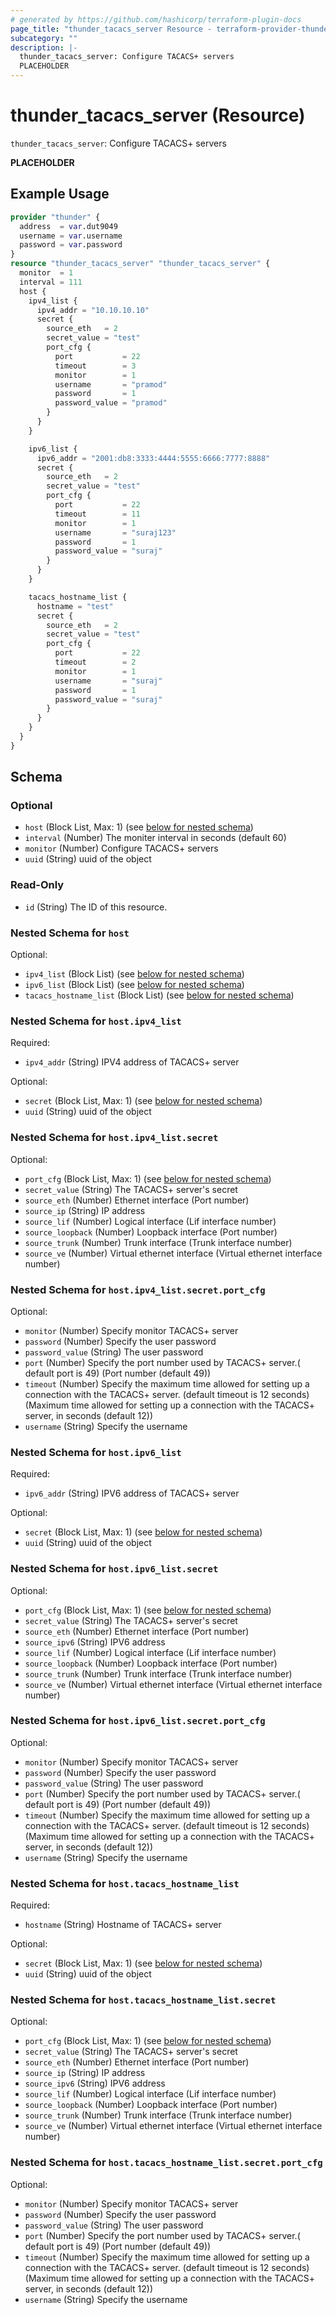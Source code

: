 ```yaml
---
# generated by https://github.com/hashicorp/terraform-plugin-docs
page_title: "thunder_tacacs_server Resource - terraform-provider-thunder"
subcategory: ""
description: |-
  thunder_tacacs_server: Configure TACACS+ servers
  PLACEHOLDER
---
```


# thunder_tacacs_server (Resource)

`thunder_tacacs_server`: Configure TACACS+ servers

__PLACEHOLDER__

## Example Usage

```terraform
provider "thunder" {
  address  = var.dut9049
  username = var.username
  password = var.password
}
resource "thunder_tacacs_server" "thunder_tacacs_server" {
  monitor  = 1
  interval = 111
  host {
    ipv4_list {
      ipv4_addr = "10.10.10.10"
      secret {
        source_eth   = 2
        secret_value = "test"
        port_cfg {
          port           = 22
          timeout        = 3
          monitor        = 1
          username       = "pramod"
          password       = 1
          password_value = "pramod"
        }
      }
    }

    ipv6_list {
      ipv6_addr = "2001:db8:3333:4444:5555:6666:7777:8888"
      secret {
        source_eth   = 2
        secret_value = "test"
        port_cfg {
          port           = 22
          timeout        = 11
          monitor        = 1
          username       = "suraj123"
          password       = 1
          password_value = "suraj"
        }
      }
    }

    tacacs_hostname_list {
      hostname = "test"
      secret {
        source_eth   = 2
        secret_value = "test"
        port_cfg {
          port           = 22
          timeout        = 2
          monitor        = 1
          username       = "suraj"
          password       = 1
          password_value = "suraj"
        }
      }
    }
  }
}
```

<!-- schema generated by tfplugindocs -->
## Schema

### Optional

- `host` (Block List, Max: 1) (see [below for nested schema](#nestedblock--host))
- `interval` (Number) The moniter interval in seconds (default 60)
- `monitor` (Number) Configure TACACS+ servers
- `uuid` (String) uuid of the object

### Read-Only

- `id` (String) The ID of this resource.

<a id="nestedblock--host"></a>
### Nested Schema for `host`

Optional:

- `ipv4_list` (Block List) (see [below for nested schema](#nestedblock--host--ipv4_list))
- `ipv6_list` (Block List) (see [below for nested schema](#nestedblock--host--ipv6_list))
- `tacacs_hostname_list` (Block List) (see [below for nested schema](#nestedblock--host--tacacs_hostname_list))

<a id="nestedblock--host--ipv4_list"></a>
### Nested Schema for `host.ipv4_list`

Required:

- `ipv4_addr` (String) IPV4 address of TACACS+ server

Optional:

- `secret` (Block List, Max: 1) (see [below for nested schema](#nestedblock--host--ipv4_list--secret))
- `uuid` (String) uuid of the object

<a id="nestedblock--host--ipv4_list--secret"></a>
### Nested Schema for `host.ipv4_list.secret`

Optional:

- `port_cfg` (Block List, Max: 1) (see [below for nested schema](#nestedblock--host--ipv4_list--secret--port_cfg))
- `secret_value` (String) The TACACS+ server's secret
- `source_eth` (Number) Ethernet interface (Port number)
- `source_ip` (String) IP address
- `source_lif` (Number) Logical interface (Lif interface number)
- `source_loopback` (Number) Loopback interface (Port number)
- `source_trunk` (Number) Trunk interface (Trunk interface number)
- `source_ve` (Number) Virtual ethernet interface (Virtual ethernet interface number)

<a id="nestedblock--host--ipv4_list--secret--port_cfg"></a>
### Nested Schema for `host.ipv4_list.secret.port_cfg`

Optional:

- `monitor` (Number) Specify monitor TACACS+ server
- `password` (Number) Specify the user password
- `password_value` (String) The user password
- `port` (Number) Specify the port number used by TACACS+ server.( default port is 49) (Port number (default 49))
- `timeout` (Number) Specify the maximum time allowed for setting up a connection with the TACACS+ server. (default timeout is 12 seconds) (Maximum time allowed for setting up a connection with the TACACS+ server, in seconds (default 12))
- `username` (String) Specify the username




<a id="nestedblock--host--ipv6_list"></a>
### Nested Schema for `host.ipv6_list`

Required:

- `ipv6_addr` (String) IPV6 address of TACACS+ server

Optional:

- `secret` (Block List, Max: 1) (see [below for nested schema](#nestedblock--host--ipv6_list--secret))
- `uuid` (String) uuid of the object

<a id="nestedblock--host--ipv6_list--secret"></a>
### Nested Schema for `host.ipv6_list.secret`

Optional:

- `port_cfg` (Block List, Max: 1) (see [below for nested schema](#nestedblock--host--ipv6_list--secret--port_cfg))
- `secret_value` (String) The TACACS+ server's secret
- `source_eth` (Number) Ethernet interface (Port number)
- `source_ipv6` (String) IPV6 address
- `source_lif` (Number) Logical interface (Lif interface number)
- `source_loopback` (Number) Loopback interface (Port number)
- `source_trunk` (Number) Trunk interface (Trunk interface number)
- `source_ve` (Number) Virtual ethernet interface (Virtual ethernet interface number)

<a id="nestedblock--host--ipv6_list--secret--port_cfg"></a>
### Nested Schema for `host.ipv6_list.secret.port_cfg`

Optional:

- `monitor` (Number) Specify monitor TACACS+ server
- `password` (Number) Specify the user password
- `password_value` (String) The user password
- `port` (Number) Specify the port number used by TACACS+ server.( default port is 49) (Port number (default 49))
- `timeout` (Number) Specify the maximum time allowed for setting up a connection with the TACACS+ server. (default timeout is 12 seconds) (Maximum time allowed for setting up a connection with the TACACS+ server, in seconds (default 12))
- `username` (String) Specify the username




<a id="nestedblock--host--tacacs_hostname_list"></a>
### Nested Schema for `host.tacacs_hostname_list`

Required:

- `hostname` (String) Hostname of TACACS+ server

Optional:

- `secret` (Block List, Max: 1) (see [below for nested schema](#nestedblock--host--tacacs_hostname_list--secret))
- `uuid` (String) uuid of the object

<a id="nestedblock--host--tacacs_hostname_list--secret"></a>
### Nested Schema for `host.tacacs_hostname_list.secret`

Optional:

- `port_cfg` (Block List, Max: 1) (see [below for nested schema](#nestedblock--host--tacacs_hostname_list--secret--port_cfg))
- `secret_value` (String) The TACACS+ server's secret
- `source_eth` (Number) Ethernet interface (Port number)
- `source_ip` (String) IP address
- `source_ipv6` (String) IPV6 address
- `source_lif` (Number) Logical interface (Lif interface number)
- `source_loopback` (Number) Loopback interface (Port number)
- `source_trunk` (Number) Trunk interface (Trunk interface number)
- `source_ve` (Number) Virtual ethernet interface (Virtual ethernet interface number)

<a id="nestedblock--host--tacacs_hostname_list--secret--port_cfg"></a>
### Nested Schema for `host.tacacs_hostname_list.secret.port_cfg`

Optional:

- `monitor` (Number) Specify monitor TACACS+ server
- `password` (Number) Specify the user password
- `password_value` (String) The user password
- `port` (Number) Specify the port number used by TACACS+ server.( default port is 49) (Port number (default 49))
- `timeout` (Number) Specify the maximum time allowed for setting up a connection with the TACACS+ server. (default timeout is 12 seconds) (Maximum time allowed for setting up a connection with the TACACS+ server, in seconds (default 12))
- `username` (String) Specify the username


